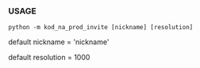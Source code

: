### USAGE
`python -m kod_na_prod_invite [nickname] [resolution]`

default nickname = 'nickname'

default resolution = 1000

